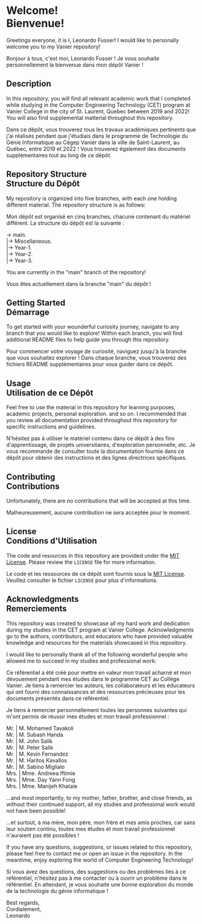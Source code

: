# Welcome! <br> Bienvenue!
Greetings everyone, it is I, Leonardo Fusser! I would like to personally welcome you to my Vanier repository!

Bonjour à tous, c'est moi, Leonardo Fusser ! Je vous souhaite personnellement la bienvenue dans mon dépôt Vanier !


## Description
In this repository, you will find all relevant academic work that I completed while studying in the Computer Engineering Technology (CET) program at Vanier College in the city of St. Laurent, Quebec between 2019 and 2022! You will also find supplemental matterial throughout this repository.

Dans ce dépôt, vous trouverez tous les travaux académiques pertinents que j'ai réalisés pendant que j'étudiais dans le programme de Technologie du Génie Informatique au Cégep Vanier dans la ville de Saint-Laurent, au Québec, entre 2019 et 2022 ! Vous trouverez également des documents supplémentaires tout au long de ce dépôt.


## Repository Structure <br> Structure du Dépôt
My repository is organized into five branches, with each one holding different material. The repository structure is as follows:

Mon dépôt est organisé en cinq branches, chacune contenant du matériel différent. La structure du dépôt est la suivante :

-> main.
<br>   |-> Miscellaneous.
<br>   |-> Year-1.
<br>   |-> Year-2.
<br>   |-> Year-3.

You are currently in the "main" branch of the repository!

Vous êtes actuellement dans la branche "main" du dépôt !


## Getting Started <br> Démarrage
To get started with your wounderful curiosity journey, navigate to any branch that you would like to explore! Within each branch, you will find additional README files to help guide you through this repository.

Pour commencer votre voyage de curiosité, naviguez jusqu'à la branche que vous souhaitez explorer ! Dans chaque branche, vous trouverez des fichiers README supplémentaires pour vous guider dans ce dépôt.


## Usage <br> Utilisation de ce Dépôt
Feel free to use the material in this repository for learning purposes, academic projects, personal exploration. and so on. I recommended that you review all documentation provided throughout this repository for specific instructions and guidelines.

N'hésitez pas à utiliser le matériel contenu dans ce dépôt à des fins d'apprentissage, de projets universitaires, d'exploration personnelle, etc. Je vous recommande de consulter toute la documentation fournie dans ce dépôt pour obtenir des instructions et des lignes directrices spécifiques.


## Contributing <br> Contributions
Unfortunately, there are no contributions that will be accepted at this time.

Malheureusement, aucune contribution ne sera acceptée pour le moment.


## License <br> Conditions d'Utilisation
The code and resources in this repository are provided under the [MIT License](https://opensource.org/licenses/MIT). Please review the `LICENSE` file for more information.

Le code et les ressources de ce dépôt sont fournis sous la [MIT License](https://opensource.org/licenses/MIT). Veuillez consulter le fichier `LICENSE` pour plus d'informations.


## Acknowledgments <br> Remerciements
This repository was created to showcase all my hard work and dedication during my studies in the CET program at Vanier College. Acknowledgments go to the authors, contributors, and educators who have provided valuable knowledge and resources for the materials showcased in this repository.

I would like to personally thank all of the following wonderful people who allowed me to succeed in my studies and professional work:

Ce référentiel a été créé pour mettre en valeur mon travail acharné et mon dévouement pendant mes études dans le programme CET au Collège Vanier. Je tiens à remercier les auteurs, les collaborateurs et les éducateurs qui ont fourni des connaissances et des ressources précieuses pour les documents présentés dans ce référentiel.

Je tiens à remercier personnellement toutes les personnes suivantes qui m'ont permis de réussir mes études et mon travail professionnel :

Mr. | M. Mohamed Tavakoli
<br>Mr. | M. Subash Handa
<br>Mr. | M. John Salik
<br>Mr. | M. Peter Salik
<br>Mr. | M. Kevin Fernandez
<br>Mr. | M. Haritos Kavallos
<br>Mr. | M. Sabino Miglialo
<br>Mrs. | Mme. Andreea Iftimie
<br>Mrs. | Mme. Day Yann Fong
<br>Mrs. | Mme. Manijeh Khataie

...and most importantly, to my mother, father, brother, and close friends, as without their continued support, all my studies and professional work would not have been possible!

...et surtout, à ma mère, mon père, mon frère et mes amis proches, car sans leur soutien continu, toutes mes études et mon travail professionnel n'auraient pas été possibles !

If you have any questions, suggestions, or issues related to this repository, please feel free to contact me or open an issue in the repository. In the meantime, enjoy exploring the world of Computer Engineering Technology!

Si vous avez des questions, des suggestions ou des problèmes liés à ce référentiel, n'hésitez pas à me contacter ou à ouvrir un problème dans le référentiel. En attendant, je vous souhaite une bonne exploration du monde de la technologie du génie informatique !

Best regards,<br>
Cordialement,<br>
Leonardo
